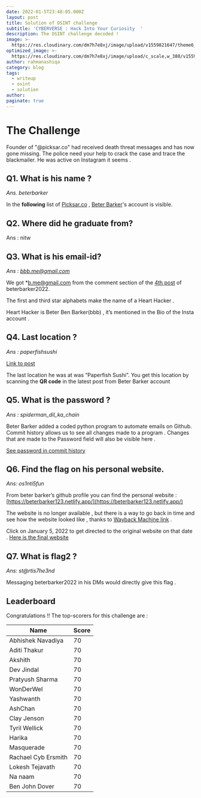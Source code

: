 ```yaml
---
date: 2022-01-5T23:48:05.000Z
layout: post
title: Solution of OSINT challenge
subtitle: 'CYBERVERSE : Hack Into Your Curiosity  '
description: The OSINT challenge decoded !
image: >-
  https://res.cloudinary.com/dm7h7e8xj/image/upload/v1559821647/theme6_qeeojf.jpg
optimized_image: >-
  https://res.cloudinary.com/dm7h7e8xj/image/upload/c_scale,w_380/v1559821647/theme6_qeeojf.jpg
author: rahmanashiqa
category: blog
tags:
  - writeup
  - osint
  - solution
author: 
paginate: true
---
```

# The Challenge 
Founder of "@picksar.co" had received death threat messages and has now gone missing. The police need your help to crack the case and trace the blackmailer.
He was active on Instagram it seems .

## Q1. What is his name ?
*Ans. beterbarker*

In the **following** list of [Picksar.co](https://www.instagram.com/picksar.co/) , [Beter Barker](https://www.instagram.com/beterbarker2022/)'s account is visible.


## Q2. Where did he graduate from?
Ans : nitw

## Q3. What is his email-id?
*Ans : bbb.me@gmail.com*

We got *b.me@gmail.com from the comment section of the [4th post](https://www.instagram.com/p/CYUx-y-t27X/?utm_source=ig_web_copy_link) of beterbarker2022.

The first and third star alphabets make the name of a Heart Hacker .

Heart Hacker is Beter Ben Barker(bbb) , it’s mentioned in the Bio of the Insta account .

## Q4. Last location ?
*Ans : paperfishsushi*

[Link to post](https://www.instagram.com/p/CYWNa41tEhX/?utm_source=ig_web_copy_link)

The last location he was at was “Paperfish Sushi”. You get this location by scanning the **QR code** in the latest post from Beter Barker account 

## Q5. What is the password ?
*Ans : spiderman_dil_ka_chain*

 Beter Barker added a coded python program to automate emails on Github. Commit history allows us to see all changes made to a program . Changes that are made to the Password field will also be visible here .

 [See password in commit history](https://github.com/beterbarkernitw/Email-automation/commit/7d5176220977af6ff766414425bbe4acacb6314c)

## Q6. Find the flag on his personal website.
*Ans: os1nti5fun*

From beter barker’s github profile you can find the personal website : [https://beterbarker123.netlify.app/](https://beterbarker123.netlify.app/)

The website is no longer available , but there is a way to go back in time and see how the website looked like , thanks to [Wayback Machine link](https://web.archive.org/web/*/https://beterbarkernitw123.netlify.app/) .

Click on January 5, 2022 to get directed to the original website on that date .
[Here is the final website](https://web.archive.org/web/20220105114957/https://beterbarkernitw123.netlify.app/)

## Q7. What is flag2 ?

*Ans:  st@rtis7he3nd*

Messaging beterbarker2022 in his DMs would directly give this flag .


## Leaderboard

Congratulations !! The top-scorers for this challenge are :

<table>
  <thead>
    <tr>
      <th>Name</th>
      <th>Score</th>
    </tr>
  </thead>
  <tbody>
    <tr>
      <td>Abhishek Navadiya</td>
      <td>70</td>
    </tr>
    <tr>
      <td>Aditi Thakur</td>
      <td>70</td>
    </tr>
    <tr>
      <td>Akshith</td>
      <td>70</td>
    </tr>
    <tr>
      <td>Dev Jindal</td>
      <td>70</td>
    </tr>
    <tr>
      <td>Pratyush Sharma</td>
      <td>70</td>
    </tr>
    <tr>
      <td>WonDerWeI</td>
      <td>70</td>
    </tr>
    <tr>
      <td>Yashwanth</td>
      <td>70</td>
    </tr>
    <tr>
      <td>AshChan</td>
      <td>70</td>
    </tr>
    <tr>
      <td>Clay Jenson</td>
      <td>70</td>
    </tr>
    <tr>
      <td>Tyril Wellick</td>
      <td>70</td>
    </tr>
    <tr>
      <td>Harika</td>
      <td>70</td>
    </tr>
    <tr>
      <td>Masquerade</td>
      <td>70</td>
    </tr>
    <tr>
      <td>Rachael Cyb Ersmith</td>
      <td>70</td>
    </tr>
    <tr>
      <td>Lokesh Tejavath</td>
      <td>70</td>
    </tr>
    <tr>
      <td>Na naam</td>
      <td>70</td>
    </tr>
    <tr>
      <td>Ben John Dover</td>
      <td>70</td>
    </tr>
  </tbody>
</table>
